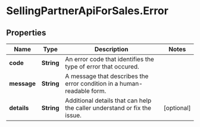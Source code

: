 # SellingPartnerApiForSales.Error

## Properties

Name | Type | Description | Notes
------------ | ------------- | ------------- | -------------
**code** | **String** | An error code that identifies the type of error that occured. | 
**message** | **String** | A message that describes the error condition in a human-readable form. | 
**details** | **String** | Additional details that can help the caller understand or fix the issue. | [optional] 


